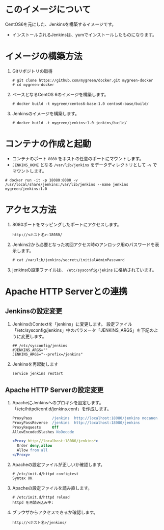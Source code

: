 # このイメージについて

CentOS6を元にした、Jenkinsを構築するイメージです。
- インストールされるJenkinsは、yumでインストールしたものになります。

# イメージの構築方法

1. Gitリポジトリの取得
    ```console
    # git clone https://github.com/mygreen/docker.git mygreen-docker
    # cd mygreen-docker
    ```

2. ベースとなるCentOS 6のイメージを構築します。
    ```console
    # docker build -t mygreen/centos6-base:1.0 centos6-base/build/
    ```

3. Jenkinsのイメージを構築します。
    ```console
    # docker build -t mygreen/jenkins:1.0 jenkins/build/
    ```

# コンテナの作成と起動

- コンテナのポート ``8080`` をホストの任意のポートにマウントします。
- ``JENKINS_HOME`` となる ``/var/lib/jenkins`` をデータディレクトリとして ``-v`` でマウントします。

```console
# docker run -it -p 18080:8080 -v /usr/local/share/jenkins:/var/lib/jenkins --name jenkins mygreen/jenkins:1.0

```

# アクセス方法
1. 8080ポートをマッピングしたポートにアクセスします。
    ```
    http://<ホスト名>:18080/
    ```

2. Jenkins2から必要となった初回アクセス時のアンロック用のパスワードを表示します。
    ```console
    # cat /var/lib/jenkins/secrets/initialAdminPassword
    ```

3. jenkinsの設定ファイルは、 ``/etc/sysconfig/jekins`` に格納されています。

# Apache HTTP Serverとの連携
## Jenkinsの設定変更
1. JenkinsのContextを「jenkins」に変更します。 設定ファイル「/etc/sysconfig/jenkins」中のパラメータ「JENKINS_ARGS」を下記のように変更します。
    ```properties
    ## /etc/sysconfig/jenkins
    #JENKINS_ARGS=""
    JENKINS_ARGS="--prefix=/jenkins"
    ```

2. Jenkinsを再起動します
    ```bash
    service jenkins restart
    ```

## Apache HTTP Serverの設定変更
1. ApacheにJenkinsへのプロキシを設定します。「/etc/httpd/conf.d/jenkins.conf」を作成します。
    ```apache
    ProxyPass         /jenkins  http://localhost:18080/jenkins nocanon
    ProxyPassReverse  /jenkins  http://localhost:18080/jenkins
    ProxyRequests     Off
    AllowEncodedSlashes NoDecode
    
    <Proxy http://localhost:18080/jenkins*>
      Order deny,allow
      Allow from all
    </Proxy>
    ```

2. Apacheの設定ファイルが正しいか確認します。
    ```console
    # /etc/init.d/httpd configtest
    Syntax OK
    ```

3. Apacheの設定ファイルを読み直します。
    ```console
    # /etc/init.d/httpd reload
    httpd を再読み込み中:
    ```

4. ブラウザからアクセスできるか確認します。
    ```
    http://<ホスト名>/jenkins/
    ```
